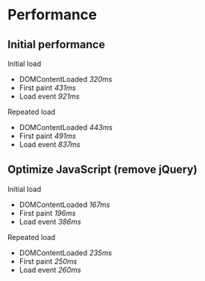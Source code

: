 # Performance

## Initial performance

Initial load
- DOMContentLoaded *320ms*
- First paint *431ms*
- Load event *921ms*

Repeated load
- DOMContentLoaded *443ms*
- First paint *491ms*
- Load event *837ms*

## Optimize JavaScript (remove jQuery)

Initial load
- DOMContentLoaded *167ms*
- First paint *196ms*
- Load event *386ms*

Repeated load
- DOMContentLoaded *235ms*
- First paint *250ms*
- Load event *260ms*



